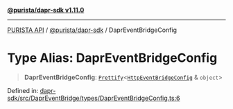 [**@purista/dapr-sdk v1.11.0**](../README.md)

***

[PURISTA API](../../../packages.md) / [@purista/dapr-sdk](../README.md) / DaprEventBridgeConfig

# Type Alias: DaprEventBridgeConfig

> **DaprEventBridgeConfig**: [`Prettify`](../../core/type-aliases/Prettify.md)\<[`HttpEventBridgeConfig`](../../base-http-bridge/type-aliases/HttpEventBridgeConfig.md) & `object`\>

Defined in: [dapr-sdk/src/DaprEventBridge/types/DaprEventBridgeConfig.ts:6](https://github.com/puristajs/purista/blob/master/packages/dapr-sdk/src/DaprEventBridge/types/DaprEventBridgeConfig.ts#L6)
